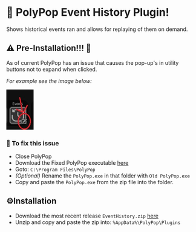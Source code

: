 # 🔄 PolyPop Event History Plugin!
Shows historical events ran and allows for replaying of them on demand.

## ⚠️ Pre-Installation!!! 🚫
As of current PolyPop has an issue that causes the pop-up's in utility buttons not to expand when clicked.

*For example see the image below:*

![Utility popup example](/Utility%20Popup.png?raw=true "Utility Popup Example")

### 🔧 To fix this issue
- Close PolyPop
- Download the Fixed PolyPop executable [here](https://github.com/JustinBacher/PolyPop_Event_History/releases/download/1.0/Fixed_PolyPop.zip)
- Goto: `C:\Program Files\PolyPop`
- *(Optional)* Rename the `PolyPop.exe` in that folder with `Old PolyPop.exe`
- Copy and paste the `PolyPop.exe` from the zip file into the folder.

## ⚙️Installation
- Download the most recent release `EventHistory.zip` [here](https://github.com/JustinBacher/PolyPop_Event_History/releases/latest/download/EventHistory.zip)
- Unzip and copy and paste the zip into: `%AppData%\PolyPop\Plugins`